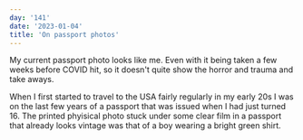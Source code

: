 ```yaml
---
day: '141'
date: '2023-01-04'
title: 'On passport photos'
---
```


My current passport photo looks like me. Even with it being taken a few weeks before COVID hit, so it doesn't quite show the horror and trauma and take aways.

When I first started to travel to the USA fairly regularly in my early 20s I was on the last few years of a passport that was issued when I had just turned 16. The printed phyisical photo stuck under some clear film in a passport that already looks vintage was that of a boy wearing a bright green shirt.
